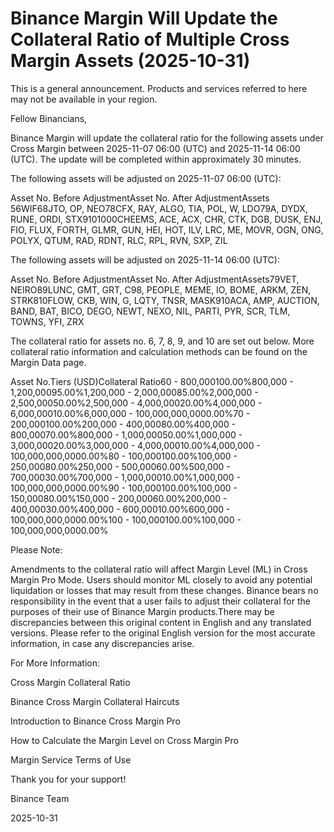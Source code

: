 # Binance Margin Will Update the Collateral Ratio of Multiple Cross Margin Assets (2025-10-31)

This is a general announcement. Products and services referred to here may not be available in your region.

Fellow Binancians,

Binance Margin will update the collateral ratio for the following assets under Cross Margin between 2025-11-07 06:00 (UTC) and 2025-11-14 06:00 (UTC). The update will be completed within approximately 30 minutes.

The following assets will be adjusted on 2025-11-07 06:00 (UTC):

Asset No. Before AdjustmentAsset No. After AdjustmentAssets 56WIF68JTO, OP, NEO78CFX, RAY, ALGO, TIA, POL, W, LDO79A, DYDX, RUNE, ORDI, STX9101000CHEEMS, ACE, ACX, CHR, CTK, DGB, DUSK, ENJ, FIO, FLUX, FORTH, GLMR, GUN, HEI, HOT, ILV, LRC, ME, MOVR, OGN, ONG, POLYX, QTUM, RAD, RDNT, RLC, RPL, RVN, SXP, ZIL

The following assets will be adjusted on 2025-11-14 06:00 (UTC):

Asset No. Before AdjustmentAsset No. After AdjustmentAssets79VET, NEIRO89LUNC, GMT, GRT, C98, PEOPLE, MEME, IO, BOME, ARKM, ZEN, STRK810FLOW, CKB, WIN, G, LQTY, TNSR, MASK910ACA, AMP, AUCTION, BAND, BAT, BICO, DEGO, NEWT, NEXO, NIL, PARTI, PYR, SCR, TLM, TOWNS, YFI, ZRX

The collateral ratio for assets no. 6, 7, 8, 9, and 10 are set out below. More collateral ratio information and calculation methods can be found on the Margin Data page.

Asset No.Tiers (USD)Collateral Ratio60 - 800,000100.00%800,000 - 1,200,00095.00%1,200,000 - 2,000,00085.00%2,000,000 - 2,500,00050.00%2,500,000 - 4,000,00020.00%4,000,000 - 6,000,00010.00%6,000,000 - 100,000,000,0000.00%70 - 200,000100.00%200,000 - 400,00080.00%400,000 - 800,00070.00%800,000 - 1,000,00050.00%1,000,000 - 3,000,00020.00%3,000,000 - 4,000,00010.00%4,000,000 - 100,000,000,0000.00%80 - 100,000100.00%100,000 - 250,00080.00%250,000 - 500,00060.00%500,000 - 700,00030.00%700,000 - 1,000,00010.00%1,000,000 - 100,000,000,0000.00%90 - 100,000100.00%100,000 - 150,00080.00%150,000 - 200,00060.00%200,000 - 400,00030.00%400,000 - 600,00010.00%600,000 - 100,000,000,0000.00%100 - 100,000100.00%100,000 - 100,000,000,0000.00%

Please Note: 

Amendments to the collateral ratio will affect Margin Level (ML) in Cross Margin Pro Mode. Users should monitor ML closely to avoid any potential liquidation or losses that may result from these changes. Binance bears no responsibility in the event that a user fails to adjust their collateral for the purposes of their use of Binance Margin products.There may be discrepancies between this original content in English and any translated versions. Please refer to the original English version for the most accurate information, in case any discrepancies arise.

For More Information:

Cross Margin Collateral Ratio

Binance Cross Margin Collateral Haircuts

Introduction to Binance Cross Margin Pro

How to Calculate the Margin Level on Cross Margin Pro

Margin Service Terms of Use 

Thank you for your support!

Binance Team

2025-10-31